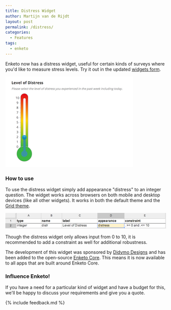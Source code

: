 ```yaml
---
title: Distress Widget
author: Martijn van de Rijdt
layout: post
permalink: /distress/
categories:
  - Features
tags:
  - enketo
---
```


Enketo now has a distress widget, useful for certain kinds of surveys where you'd like to measure stress levels. Try it out in the updated [widgets form](https://enke.to/::widgets).

[![Distress Widget](../files/2014/06/distress.png "Distress widget")](https://enke.to/::widgets)

### How to use

To use the distress widget simply add appearance "distress" to an integer question. The widget works across browsers on both mobile and desktop devices (like all other widgets). It works in both the default theme and the [Grid theme](/gorgeous-grid/).

![Distress Widget inXLSForm](../files/2014/06/distress_xls.png "Distress widget in XLSForm")

Though the distress widget only allows input from 0 to 10, it is recommended to add a constraint as well for additional robustness.

The development of this widget was sponsored by [Didymo Designs](http://www.didymodesigns.com.au/) and has been added to the open-source [Enketo Core](https://github.com/enketo/enketo-core). This means it is now available to all apps that are built around Enketo Core.

### Influence Enketo!

If you have a need for a particular kind of widget and have a budget for this, we'll be happy to discuss your requirements and give you a quote.

{% include feedback.md %}
